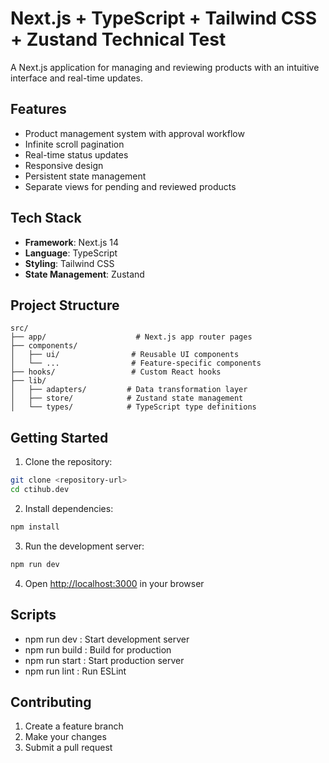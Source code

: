 # Next.js + TypeScript + Tailwind CSS + Zustand Technical Test

A Next.js application for managing and reviewing products with an intuitive interface and real-time updates.

## Features

- Product management system with approval workflow
- Infinite scroll pagination
- Real-time status updates
- Responsive design
- Persistent state management
- Separate views for pending and reviewed products

## Tech Stack

- **Framework**: Next.js 14
- **Language**: TypeScript
- **Styling**: Tailwind CSS
- **State Management**: Zustand

## Project Structure

```
src/
├── app/                    # Next.js app router pages
├── components/            
│   ├── ui/                # Reusable UI components
│   └── ...                # Feature-specific components
├── hooks/                 # Custom React hooks
├── lib/                   
│   ├── adapters/         # Data transformation layer
│   ├── store/            # Zustand state management
│   └── types/            # TypeScript type definitions
```

## Getting Started

1. Clone the repository:

```bash
git clone <repository-url>
cd ctihub.dev
 ```

2. Install dependencies:

```bash
npm install
 ```

3. Run the development server:

```bash
npm run dev
 ```

4. Open <http://localhost:3000> in your browser

## Scripts

- npm run dev : Start development server
- npm run build : Build for production
- npm run start : Start production server
- npm run lint : Run ESLint

## Contributing

1. Create a feature branch
2. Make your changes
3. Submit a pull request
